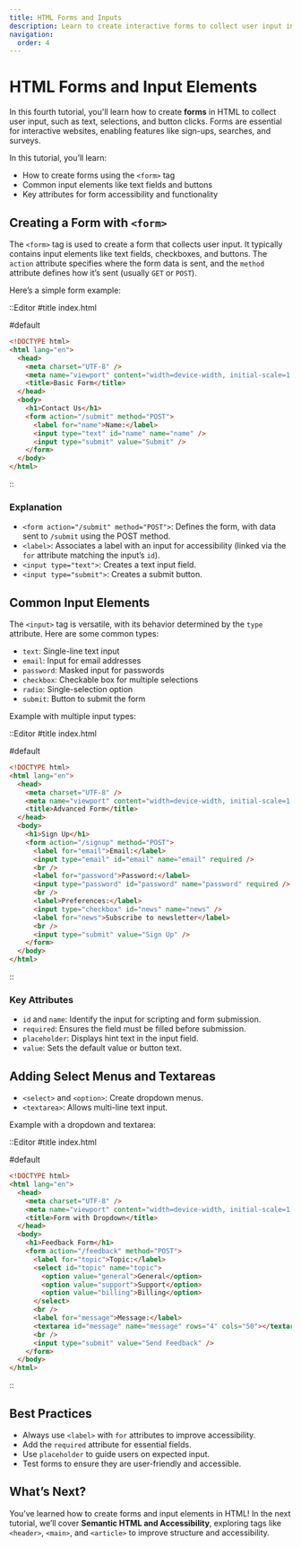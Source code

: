 ```yaml
---
title: HTML Forms and Inputs
description: Learn to create interactive forms to collect user input in HTML.
navigation:
  order: 4
---
```


# HTML Forms and Input Elements

In this fourth tutorial, you'll learn how to create **forms** in HTML to collect user input, such as text, selections, and button clicks. Forms are essential for interactive websites, enabling features like sign-ups, searches, and surveys.

In this tutorial, you’ll learn:
- How to create forms using the `<form>` tag
- Common input elements like text fields and buttons
- Key attributes for form accessibility and functionality

## Creating a Form with `<form>`

The `<form>` tag is used to create a form that collects user input. It typically contains input elements like text fields, checkboxes, and buttons. The `action` attribute specifies where the form data is sent, and the `method` attribute defines how it’s sent (usually `GET` or `POST`).

Here’s a simple form example:

::Editor
#title
index.html

#default
```html
<!DOCTYPE html>
<html lang="en">
  <head>
    <meta charset="UTF-8" />
    <meta name="viewport" content="width=device-width, initial-scale=1.0" />
    <title>Basic Form</title>
  </head>
  <body>
    <h1>Contact Us</h1>
    <form action="/submit" method="POST">
      <label for="name">Name:</label>
      <input type="text" id="name" name="name" />
      <input type="submit" value="Submit" />
    </form>
  </body>
</html>
```
::

### Explanation
- `<form action="/submit" method="POST">`: Defines the form, with data sent to `/submit` using the POST method.
- `<label>`: Associates a label with an input for accessibility (linked via the `for` attribute matching the input’s `id`).
- `<input type="text">`: Creates a text input field.
- `<input type="submit">`: Creates a submit button.

## Common Input Elements

The `<input>` tag is versatile, with its behavior determined by the `type` attribute. Here are some common types:
- `text`: Single-line text input
- `email`: Input for email addresses
- `password`: Masked input for passwords
- `checkbox`: Checkable box for multiple selections
- `radio`: Single-selection option
- `submit`: Button to submit the form

Example with multiple input types:

::Editor
#title
index.html

#default
```html
<!DOCTYPE html>
<html lang="en">
  <head>
    <meta charset="UTF-8" />
    <meta name="viewport" content="width=device-width, initial-scale=1.0" />
    <title>Advanced Form</title>
  </head>
  <body>
    <h1>Sign Up</h1>
    <form action="/signup" method="POST">
      <label for="email">Email:</label>
      <input type="email" id="email" name="email" required />
      <br />
      <label for="password">Password:</label>
      <input type="password" id="password" name="password" required />
      <br />
      <label>Preferences:</label>
      <input type="checkbox" id="news" name="news" />
      <label for="news">Subscribe to newsletter</label>
      <br />
      <input type="submit" value="Sign Up" />
    </form>
  </body>
</html>
```
::

### Key Attributes
- `id` and `name`: Identify the input for scripting and form submission.
- `required`: Ensures the field must be filled before submission.
- `placeholder`: Displays hint text in the input field.
- `value`: Sets the default value or button text.

## Adding Select Menus and Textareas

- `<select>` and `<option>`: Create dropdown menus.
- `<textarea>`: Allows multi-line text input.

Example with a dropdown and textarea:

::Editor
#title
index.html

#default
```html
<!DOCTYPE html>
<html lang="en">
  <head>
    <meta charset="UTF-8" />
    <meta name="viewport" content="width=device-width, initial-scale=1.0" />
    <title>Form with Dropdown</title>
  </head>
  <body>
    <h1>Feedback Form</h1>
    <form action="/feedback" method="POST">
      <label for="topic">Topic:</label>
      <select id="topic" name="topic">
        <option value="general">General</option>
        <option value="support">Support</option>
        <option value="billing">Billing</option>
      </select>
      <br />
      <label for="message">Message:</label>
      <textarea id="message" name="message" rows="4" cols="50"></textarea>
      <br />
      <input type="submit" value="Send Feedback" />
    </form>
  </body>
</html>
```
::

## Best Practices
- Always use `<label>` with `for` attributes to improve accessibility.
- Add the `required` attribute for essential fields.
- Use `placeholder` to guide users on expected input.
- Test forms to ensure they are user-friendly and accessible.

## What’s Next?

You’ve learned how to create forms and input elements in HTML! In the next tutorial, we’ll cover **Semantic HTML and Accessibility**, exploring tags like `<header>`, `<main>`, and `<article>` to improve structure and accessibility.